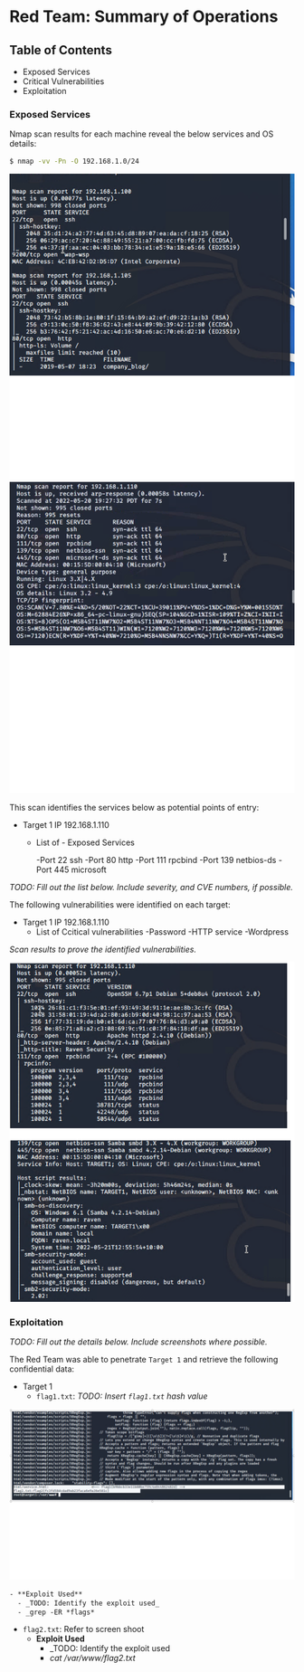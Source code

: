 # Red Team: Summary of Operations

## Table of Contents
- Exposed Services
- Critical Vulnerabilities
- Exploitation

### Exposed Services

Nmap scan results for each machine reveal the below services and OS details:

```bash
$ nmap -vv -Pn -O 192.168.1.0/24
```
<img src="Images/Scan_Ouput_POE.png">





<img src="Images/Scan_Ouput_POE_110.png">


This scan identifies the services below as potential points of entry:
- Target 1 IP 192.168.1.110
  - List of  - Exposed Services
    
      -Port 22 ssh
      -Port 80 http
      -Port 111 rpcbind
      -Port 139 netbios-ds
      -Port 445 microsoft

_TODO: Fill out the list below. Include severity, and CVE numbers, if possible._

The following vulnerabilities were identified on each target:
- Target 1 IP 192.168.1.110
  - List of Ccitical vulnerabilities
    -Password
    -HTTP service 
    -Wordpress 


_Scan results to prove the identified vulnerabilities._



<img src="Images/Scan_Vulner_Identified.png">

### Exploitation
_TODO: Fill out the details below. Include screenshots where possible._

The Red Team was able to penetrate `Target 1` and retrieve the following confidential data:
- Target 1
  - `flag1.txt`: _TODO: Insert `flag1.txt` hash value_

<img src="Images/Flag1_and_Flag2.png">

    - **Exploit Used**
      - _TODO: Identify the exploit used_
      - _grep -ER *flags*
  - `flag2.txt`: Refer to screen shoot
    - **Exploit Used**
      - _TODO: Identify the exploit used
      - _cat /var/www/flag2.txt_